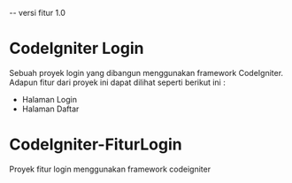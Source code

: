 -- versi fitur 1.0

# CodeIgniter Login

Sebuah proyek login yang dibangun menggunakan framework CodeIgniter. Adapun fitur dari proyek ini dapat dilihat seperti berikut ini :

- Halaman Login
- Halaman Daftar

# CodeIgniter-FiturLogin
Proyek fitur login menggunakan framework codeigniter
